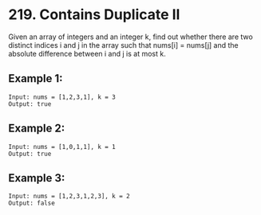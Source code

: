 # 219. Contains Duplicate II

Given an array of integers and an integer k, find out whether there are two distinct indices i and j in the array such that nums[i] = nums[j] and the absolute difference between i and j is at most k.

## Example 1:

```
Input: nums = [1,2,3,1], k = 3
Output: true
```

## Example 2:

```
Input: nums = [1,0,1,1], k = 1
Output: true
```

## Example 3:

```
Input: nums = [1,2,3,1,2,3], k = 2
Output: false
```